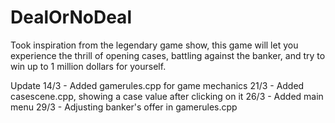 # DealOrNoDeal
Took inspiration from the legendary game show, this game will let you experience the thrill of opening cases, battling against the banker, and try to win up to 1 million dollars for yourself.


Update 
14/3 - Added gamerules.cpp for game mechanics
21/3 - Added casescene.cpp, showing a case value after clicking on it
26/3 - Added main menu
29/3 - Adjusting banker's offer in gamerules.cpp
